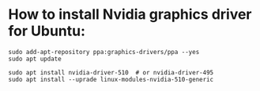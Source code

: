# How to install Nvidia graphics driver for Ubuntu:

```
sudo add-apt-repository ppa:graphics-drivers/ppa --yes
sudo apt update

sudo apt install nvidia-driver-510  # or nvidia-driver-495
sudo apt install --uprade linux-modules-nvidia-510-generic
```
